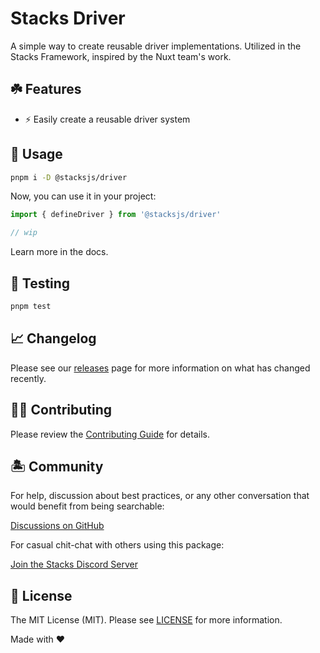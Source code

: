 # Stacks Driver

A simple way to create reusable driver implementations. Utilized in the Stacks Framework, inspired by the Nuxt team's work.

## ☘️ Features

- ⚡️ Easily create a reusable driver system

## 🤖 Usage

```bash
pnpm i -D @stacksjs/driver
```

Now, you can use it in your project:

```js
import { defineDriver } from '@stacksjs/driver'

// wip
```

Learn more in the docs.

## 🧪 Testing

```bash
pnpm test
```

## 📈 Changelog

Please see our [releases](https://github.com/stacksjs/stacks/releases) page for more information on what has changed recently.

## 💪🏼 Contributing

Please review the [Contributing Guide](https://github.com/stacksjs/contributing) for details.

## 🏝 Community

For help, discussion about best practices, or any other conversation that would benefit from being searchable:

[Discussions on GitHub](https://github.com/stacksjs/stacks/discussions)

For casual chit-chat with others using this package:

[Join the Stacks Discord Server](https://discord.ow3.org)

## 📄 License

The MIT License (MIT). Please see [LICENSE](https://github.com/stacksjs/stacks/tree/main/LICENSE.md) for more information.

Made with ❤️
